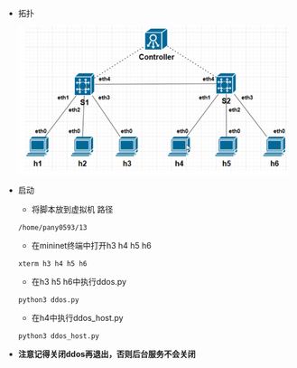 - 拓扑

  ![](topo.png)

- 启动

  - 将脚本放到虚拟机 路径

  ```
  /home/pany0593/13
  ```

  - 在mininet终端中打开h3 h4 h5 h6

  ```
  xterm h3 h4 h5 h6
  ```

  - 在h3 h5 h6中执行ddos.py

  ```
  python3 ddos.py
  ```

  - 在h4中执行ddos_host.py

  ```
  python3 ddos_host.py
  ```

- **注意记得关闭ddos再退出，否则后台服务不会关闭**

